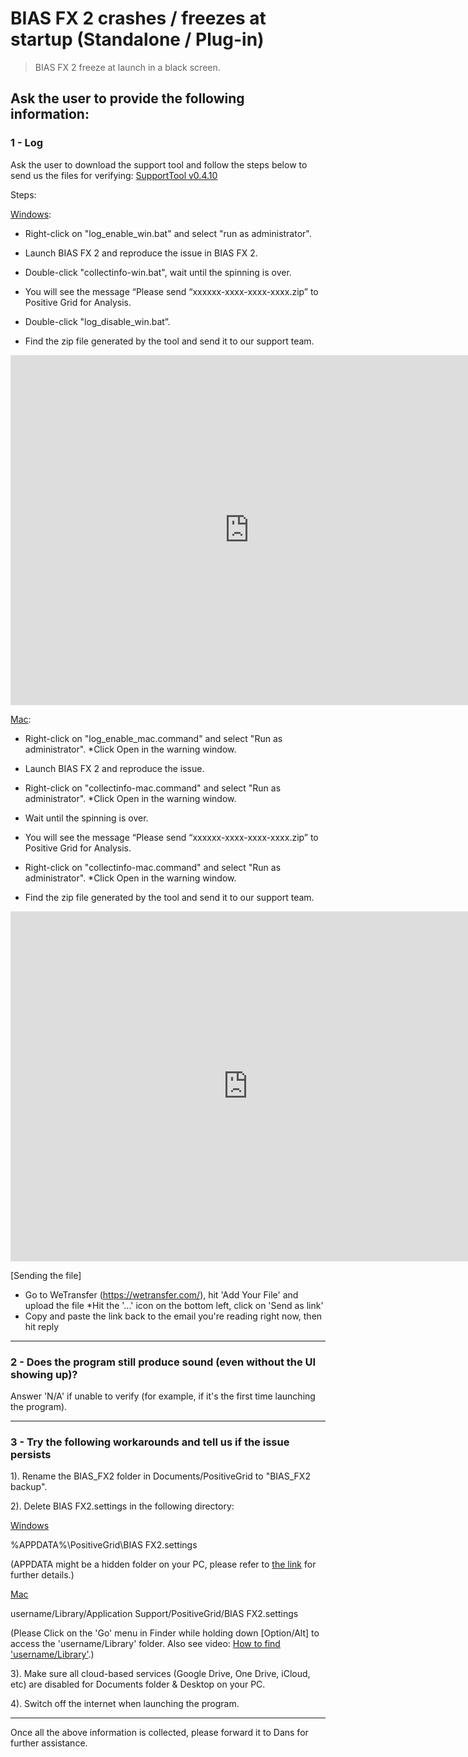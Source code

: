 # BIAS FX 2 crashes / freezes at startup (Standalone / Plug-in)
> BIAS FX 2 freeze at launch in a black screen.

## Ask the user to provide the following information:

### 1 - Log

Ask the user to download the support tool and follow the steps below to send us the files for verifying:
[SupportTool v0.4.10](https://drive.google.com/file/d/1wdi7wcj9NUrRzNeKUWaaacBesu_fMrsj/view?usp/sharing)


Steps:

[<u>Windows</u>](https://drive.google.com/file/d/1lym4qG93KyDZHbPuuwyUKPoyyjl2E5PM/view?usp=sharing):

- Right-click on "log_enable_win.bat" and select "run as administrator".
  
- Launch BIAS FX 2 and reproduce the issue in BIAS FX 2. 

- Double-click "collectinfo-win.bat", wait until the spinning is over.

- You will see the message “Please send “xxxxxx-xxxx-xxxx-xxxx.zip” to Positive Grid for Analysis.

- Double-click "log_disable_win.bat”.

- Find the zip file generated by the tool and send it to our support team.
<iframe src="https://docs.google.com/presentation/d/e/2PACX-1vSfeQshWNkriJTfn42XV4YQIePIpPk30vliuUt0oZH4JjsZReFG_JYEXfnEXXn5vIFHxkl4yzR_ieC6/embed?start=false" frameborder="0" width="764" height="560" allowfullscreen="true" mozallowfullscreen="true" webkitallowfullscreen="true"></iframe>


[<u>Mac</u>](https://drive.google.com/file/d/1kewD8aP7oyleFZ7GY4AA2kAKGy4IMKhQ/view?usp=sharing):

- Right-click on "log_enable_mac.command" and select "Run as administrator".
  *Click Open in the warning window.

- Launch BIAS FX 2 and reproduce the issue.

- Right-click on "collectinfo-mac.command" and select "Run as administrator". 
  *Click Open in the warning window.
  
- Wait until the spinning is over.

- You will see the message “Please send “xxxxxx-xxxx-xxxx-xxxx.zip” to Positive Grid for Analysis.

- Right-click on "collectinfo-mac.command" and select "Run as administrator".
  *Click Open in the warning window.

- Find the zip file generated by the tool and send it to our support team.
<iframe src="https://docs.google.com/presentation/d/e/2PACX-1vRUO0geFnSUdbFE19emgxBJ2S9NoHaT-h6PMhKuStncgq6uc4nD9ZfI0hyN19Ri0Dut9pP_1UNPFYxu/embed?start=false" frameborder="0" width="760" height="560" allowfullscreen="true" mozallowfullscreen="true" webkitallowfullscreen="true"></iframe>

[Sending the file]

- Go to WeTransfer (https://wetransfer.com/), hit 'Add Your File' and upload the file
*Hit the '...' icon on the bottom left, click on 'Send as link'
- Copy and paste the link back to the email you're reading right now, then hit reply

---
### 2 - Does the program still produce sound (even without the UI showing up)?

Answer 'N/A' if unable to verify (for example, if it's the first time launching the program).

---

### 3 - Try the following workarounds and tell us if the issue persists

1). Rename the BIAS_FX2 folder in Documents/PositiveGrid to "BIAS_FX2 backup".

2). Delete BIAS FX2.settings in the following directory:

<u>Windows</u>

%APPDATA%\PositiveGrid\BIAS FX2.settings

(APPDATA might be a hidden folder on your PC, please refer to [the link](https://www.pcworld.com/article/2690709/windows/whats-in-the-hidden-windows-appdata-folder-and-how-to-find-it-if-you-need-it.html) for further details.)

<u>Mac</u>

username/Library/Application Support/PositiveGrid/BIAS FX2.settings

(Please Click on the 'Go' menu in Finder while holding down [Option/Alt] to access the 'username/Library' folder. Also see video: [How to find 'username/Library'](https://www.idownloadblog.com/2015/03/12/library-folder-mac/).)

3). Make sure all cloud-based services (Google Drive, One Drive, iCloud, etc) are disabled for Documents folder & Desktop on your PC.

4). Switch off the internet when launching the program.
 
---

Once all the above information is collected, please forward it to Dans for further assistance. 